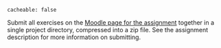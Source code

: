 ```
cacheable: false
```

Submit all exercises on the [Moodle page for the assignment](https://moodle.pugetsound.edu/moodle/mod/assign/view.php?id=323265) together in a single project directory, compressed into a zip file. See the assignment description for more information on submitting.

